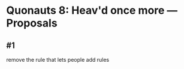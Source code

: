 # Quonauts 8: Heav'd once more — Proposals

<a name='1'/>

## #1

remove the rule that lets people add rules

